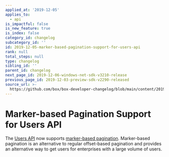 ```yaml
---
applied_at: '2019-12-05'
applies_to:
  - api
is_impactful: false
is_new_feature: true
is_index: false
category_id: changelog
subcategory_id: ''
id: 2019-12-05-marker-based-pagination-support-for-users-api
rank: null
total_steps: null
type: changelog
sibling_id: ''
parent_id: changelog
next_page_id: 2019-12-06-windows-net-sdk-v3210-release
previous_page_id: 2019-12-03-preview-sdk-v2290-released
source_url: >-
  https://github.com/box/box-developer-changelog/blob/main/content/2019/12-05-marker-based-pagination-support-for-users-api.md
---
```

# Marker-based Pagination Support for Users API

The [Users API](e://get_users) now supports [marker-based
pagination](g://api-calls/pagination/marker-based). Marker-based pagination is
an alternative to regular offset-based pagination and provides an alternative
way to get users for enterprises with a large volume of users.